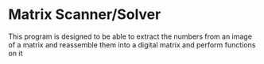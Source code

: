 # Matrix Scanner/Solver

This program is designed to be able to extract the numbers from an image of a matrix and reassemble them into a digital matrix and perform functions on it
